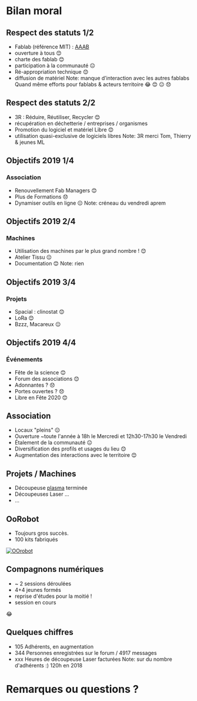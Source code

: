 # Bilan moral


## Respect des statuts 1/2
* Fablab (référence MIT) : [AAAB](http://wiki.fablab.is/wiki/Fab_Lab_conformity_rating)
 * ouverture à tous 😊
 * charte des fablab 😊
 * participation à la communauté 😐
* Ré-appropriation technique 😊
 * diffusion de matériel
Note: manque d’interaction avec les autres fablabs
Quand même efforts pour fablabs & acteurs territoire
 😂 😊 😐 😞


## Respect des statuts 2/2
* 3R : Réduire, Réutiliser, Recycler 😊
 * récupération en déchetterie / entreprises / organismes
* Promotion du logiciel et matériel Libre 😊
 * utilisation quasi-exclusive de logiciels libres
Note: 3R merci Tom, Thierry & jeunes ML


## Objectifs 2019 1/4
### Association
* Renouvellement Fab Managers 😊
* Plus de Formations 😞
* Dynamiser outils en ligne 😐
Note:
créneau du vendredi aprem


## Objectifs 2019 2/4
### Machines
* Utilisation des machines par le plus grand nombre ! 😊
* Atelier Tissu 😐
* Documentation 😊
Note: rien


## Objectifs 2019 3/4
### Projets
* Spacial : clinostat 😊
* LoRa 😊
* Bzzz, Macareux 😐


## Objectifs 2019 4/4
### Événements
* Fête de la science 😊
* Forum des associations 😊
* Adonnantes ? 😞
* Portes ouvertes ? 😞
* Libre en Fête 2020 😊


## Association
* Locaux "pleins" 😐
* Ouverture ~toute l'année à 18h le Mercredi et 12h30-17h30 le Vendredi
 * Étalement de la communauté 😐
 * Diversification des profils et usages du lieu 😊
* Augmentation des interactions avec le territoire 😊


## Projets / Machines
* Découpeuse [plasma](http://wiki.fablab-lannion.org//index.php?title=Plasma) terminée
* Découpeuse*s* Laser ...
* ...


## OoRobot
* Toujours gros succès.
* 100 kits fabriqués

[![OOrobot](https://wiki.fablab-lannion.org/images/thumb/6/63/Oorobot-logo.png/400px-Oorobot-logo.png)](https://wiki.fablab-lannion.org/images/thumb/6/63/Oorobot-logo.png/400px-Oorobot-logo.png)


## Compagnons numériques
* ~ 2 sessions déroulées
* 4+4 jeunes formés
* reprise d'études pour la moitié !
* session en cours

😂


## Quelques chiffres
* 105 Adhérents, en augmentation
* 344 Personnes enregistrées sur le forum / 4917 messages
* xxx Heures de découpeuse Laser facturées
Note: sur du nombre d'adhérents :)
120h en 2018


# Remarques ou questions ?
